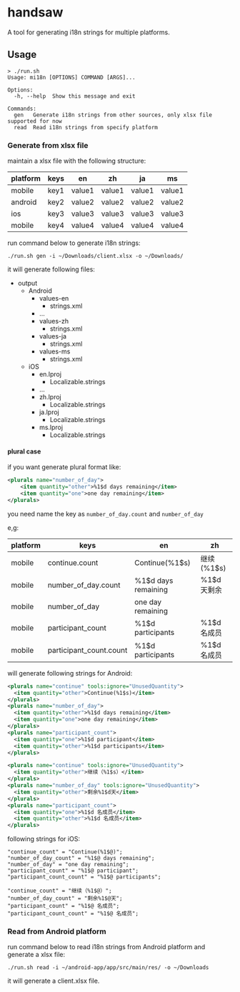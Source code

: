 # handsaw

A tool for generating i18n strings for multiple platforms.

## Usage
```
> ./run.sh
Usage: mi18n [OPTIONS] COMMAND [ARGS]...

Options:
  -h, --help  Show this message and exit

Commands:
  gen   Generate i18n strings from other sources, only xlsx file supported for now
  read  Read i18n strings from specify platform
```

### Generate from xlsx file

maintain a xlsx file with the following structure:

|platform|keys|en|zh|ja|ms|
| --- | --- | --- | --- | --- | --- |
|mobile|key1|value1|value1|value1|value1|
|android|key2|value2|value2|value2|value2|
|ios|key3|value3|value3|value3|value3|
|mobile|key4|value4|value4|value4|value4|

run command below to generate i18n strings:
```
./run.sh gen -i ~/Downloads/client.xlsx -o ~/Downloads/
```

it will generate following files:
- output
    - Android
        - values-en
          - strings.xml
        - ...
        - values-zh
          - strings.xml
        - values-ja
          - strings.xml
        - values-ms
          - strings.xml
    - iOS
      - en.lproj
        - Localizable.strings
      - ...
      - zh.lproj
        - Localizable.strings
      - ja.lproj
        - Localizable.strings
      - ms.lproj
        - Localizable.strings

#### plural case
if you want generate plural format like:
```xml
<plurals name="number_of_day">
    <item quantity="other">%1$d days remaining</item>
    <item quantity="one">one day remaining</item>
</plurals>
```
you need name the key as `number_of_day.count` and `number_of_day`

e,g:

|platform|keys|en|zh|
| --- | --- | --- | --- |
|mobile|continue.count|Continue(%1$s)|继续(%1$s)|
|mobile|number_of_day.count|%1$d days remaining|%1$d 天剩余|
|mobile|number_of_day|one day remaining||
|mobile|participant_count|%1$d participants|%1$d 名成员|
|mobile|participant_count.count|%1$d participants|%1$d 名成员|

will generate following strings for Android:
```xml
<plurals name="continue" tools:ignore="UnusedQuantity">
  <item quantity="other">Continue(%1$s)</item>
</plurals>
<plurals name="number_of_day">
  <item quantity="other">%1$d days remaining</item>
  <item quantity="one">one day remaining</item>
</plurals>
<plurals name="participant_count">
  <item quantity="one">%1$d participant</item>
  <item quantity="other">%1$d participants</item>
</plurals>

<plurals name="continue" tools:ignore="UnusedQuantity">
  <item quantity="other">继续（%1$s）</item>
</plurals>
<plurals name="number_of_day" tools:ignore="UnusedQuantity">
  <item quantity="other">剩余%1$d天</item>
</plurals>
<plurals name="participant_count">
  <item quantity="one">%1$d 名成员</item>
  <item quantity="other">%1$d 名成员</item>
</plurals>
```

following strings for iOS:
```
"continue_count" = "Continue(%1$@)";
"number_of_day_count" = "%1$@ days remaining";
"number_of_day" = "one day remaining";
"participant_count" = "%1$@ participant";
"participant_count_count" = "%1$@ participants";

"continue_count" = "继续（%1$@）";
"number_of_day_count" = "剩余%1$@天";
"participant_count" = "%1$@ 名成员";
"participant_count_count" = "%1$@ 名成员";
```

### Read from Android platform

run command below to read i18n strings from Android platform and generate a xlsx file:
```
./run.sh read -i ~/android-app/app/src/main/res/ -o ~/Downloads
```
it will generate a client.xlsx file.
